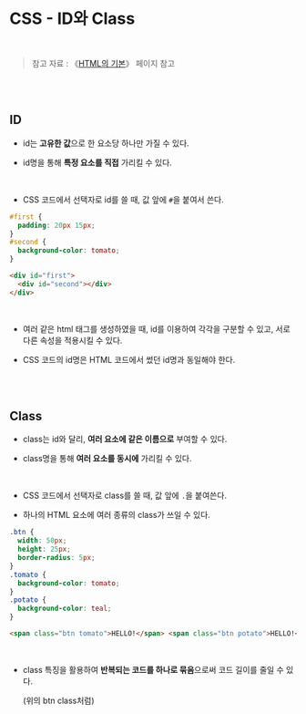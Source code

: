 # CSS - ID와 Class

<br/>

> 참고 자료 : 《<a href="https://github.com/SangYoonLee1231/TIL/blob/main/HTML%20%26%20CSS/html_basic_concept.md">HTML의 기본</a>》 페이지 참고

<br/><br/>

## ID

- id는 <strong>고유한 값</strong>으로 한 요소당 하나만 가질 수 있다.

- id명을 통해 <strong>특정 요소를 직접</strong> 가리킬 수 있다.

<br/>

- CSS 코드에서 선택자로 id를 쓸 때, 값 앞에 <code>#</code>을 붙여서 쓴다.

```css
#first {
  padding: 20px 15px;
}
#second {
  background-color: tomato;
}
```

```html
<div id="first">
  <div id="second"></div>
</div>
```

<br/>

- 여러 같은 html 태그를 생성하였을 때, id를 이용하여 각각을 구분할 수 있고, 서로 다른 속성을 적용시킬 수 있다.

- CSS 코드의 id명은 HTML 코드에서 썼던 id명과 동일해야 한다.

</br><br/>

## Class

- class는 id와 달리, <strong>여러 요소에 같은 이름으로</strong> 부여할 수 있다.

- class명을 통해 <strong>여러 요소를 동시에</strong> 가리킬 수 있다.

<br/>

- CSS 코드에서 선택자로 class를 쓸 때, 값 앞에 <code>.</code>을 붙여쓴다.

- 하나의 HTML 요소에 여러 종류의 class가 쓰일 수 있다.

```css
.btn {
  width: 50px;
  height: 25px;
  border-radius: 5px;
}
.tomato {
  background-color: tomato;
}
.potato {
  background-color: teal;
}
```

```html
<span class="btn tomato">HELLO!</span> <span class="btn potato">HELLO!</span>
```

<br/>

- class 특징을 활용하여 <strong>반복되는 코드를 하나로 묶음</strong>으로써 코드 길이를 줄일 수 있다.

  (위의 btn class처럼)
